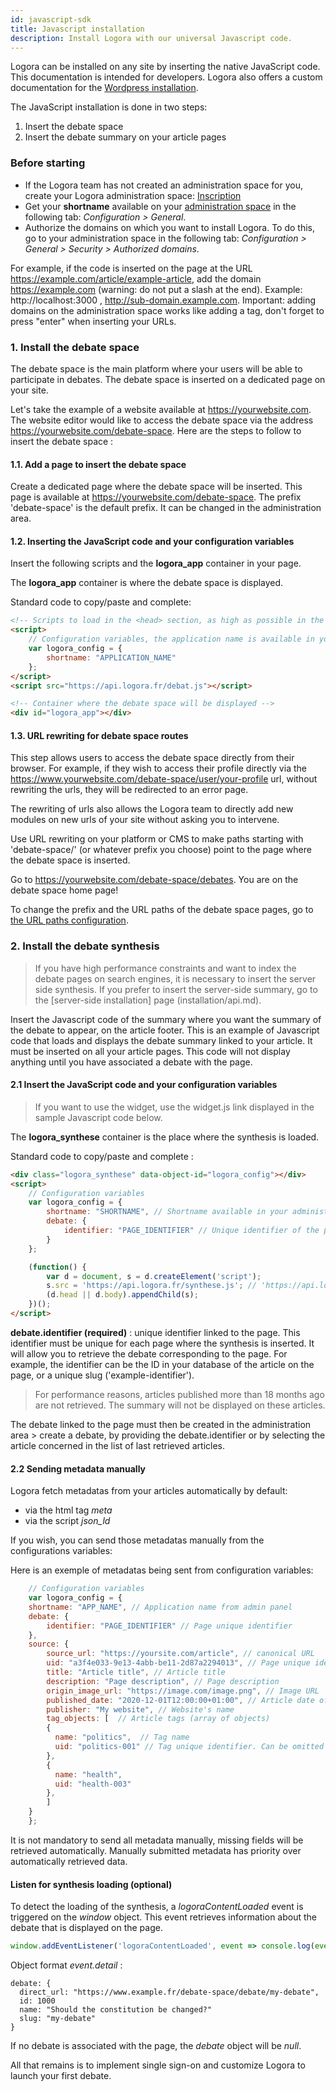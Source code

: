 ```yaml
---
id: javascript-sdk
title: Javascript installation
description: Install Logora with our universal Javascript code.
---
```


Logora can be installed on any site by inserting the native JavaScript code. This documentation is intended for developers. Logora also offers a custom documentation for the [Wordpress installation](installation/wordpress).

The JavaScript installation is done in two steps:
1. Insert the debate space
2. Insert the debate summary on your article pages
	 
### Before starting 

- If the Logora team has not created an administration space for you, create your Logora administration space: [Inscription](https://logora.fr/signup)
- Get your **shortname** available on your [administration space](https://admin.logora.fr) in the following tab: *Configuration > General*.
- Authorize the domains on which you want to install Logora. To do this, go to your administration space in the following tab: *Configuration > General > Security > Authorized domains*.

For example, if the code is inserted on the page at the URL https://example.com/article/example-article, add the domain https://example.com (warning: do not put a slash at the end). Example: http://localhost:3000 , http://sub-domain.example.com. Important: adding domains on the administration space works like adding a tag, don't forget to press "enter" when inserting your URLs.

### 1. Install the debate space

The debate space is the main platform where your users will be able to participate in debates. The debate space is inserted on a dedicated page on your site. 

Let's take the example of a website available at https://yourwebsite.com. The website editor would like to access the debate space via the address https://yourwebsite.com/debate-space. Here are the steps to follow to insert the debate space :

#### 1.1. Add a page to insert the debate space

Create a dedicated page where the debate space will be inserted. This page is available at https://yourwebsite.com/debate-space. The prefix 'debate-space' is the default prefix. It can be changed in the administration area.

#### 1.2. Inserting the JavaScript code and your configuration variables

Insert the following scripts and the **logora_app** container in your page. 

The **logora_app** container is where the debate space is displayed.

Standard code to copy/paste and complete: 

```html
<!-- Scripts to load in the <head> section, as high as possible in the page -->
<script>
    // Configuration variables, the application name is available in your administration panel
    var logora_config = {
        shortname: "APPLICATION_NAME"
    };
</script>
<script src="https://api.logora.fr/debat.js"></script>

<!-- Container where the debate space will be displayed -->
<div id="logora_app"></div>

```

#### 1.3. URL rewriting for debate space routes

This step allows users to access the debate space directly from their browser. 
For example, if they wish to access their profile directly via the https://www.yourwebsite.com/debate-space/user/your-profile url, without rewriting the urls, they will be redirected to an error page. 

The rewriting of urls also allows the Logora team to directly add new modules on new urls of your site without asking you to intervene. 

Use URL rewriting on your platform or CMS to make paths starting with 'debate-space/' (or whatever prefix you choose) point to the page where the debate space is inserted.

Go to https://yourwebsite.com/debate-space/debates. You are on the debate space home page!

To change the prefix and the URL paths of the debate space pages, go to [the URL paths configuration](configuration/routes.md).

### 2. Install the debate synthesis

> If you have high performance constraints and want to index the debate pages on search engines, it is necessary to insert the server side synthesis. If you prefer to insert the server-side summary, go to the [server-side installation] page (installation/api.md).

Insert the Javascript code of the summary where you want the summary of the debate to appear, on the article footer. This is an example of Javascript code that loads and displays the debate summary linked to your article. It must be inserted on all your article pages. This code will not display anything until you have associated a debate with the page.


#### 2.1 Insert the JavaScript code and your configuration variables

> If you want to use the widget, use the widget.js link displayed in the sample Javascript code below. 

The **logora_synthese** container is the place where the synthesis is loaded.

Standard code to copy/paste and complete :

```html
<div class="logora_synthese" data-object-id="logora_config"></div>
<script>
    // Configuration variables
    var logora_config = {
        shortname: "SHORTNAME", // Shortname available in your administration space
        debate: {
            identifier: "PAGE_IDENTIFIER" // Unique identifier of the page
        }
    };

    (function() {
        var d = document, s = d.createElement('script');
        s.src = 'https://api.logora.fr/synthese.js'; // 'https://api.logora.fr/widget.js' for the widget
        (d.head || d.body).appendChild(s);
    })();
</script>
```

**debate.identifier (required)** : unique identifier linked to the page. This identifier must be unique for each page where the synthesis is inserted. It will allow you to retrieve the debate corresponding to the page. For example, the identifier can be the ID in your database of the article on the page, or a unique slug ('example-identifier').

> For performance reasons, articles published more than 18 months ago are not retrieved. The summary will not be displayed on these articles.

The debate linked to the page must then be created in the administration area > create a debate, by providing the debate.identifier or by selecting the article concerned in the list of last retrieved articles. 

#### 2.2 Sending metadata manually

Logora fetch metadatas from your articles automatically by default:
- via the html tag _meta_
- via the script _json_ld_

If you wish, you can send those metadatas manually from the configurations variables:

Here is an exemple of metadatas being sent from configuration variables:

```javascript
    // Configuration variables
    var logora_config = {
	shortname: "APP_NAME", // Application name from admin panel
	debate: {
	    identifier: "PAGE_IDENTIFIER" // Page unique identifier
	},
	source: {
	    source_url: "https://yoursite.com/article", // canonical URL
	    uid: "a3f4e033-9e13-4abb-be11-2d87a2294013", // Page unique identifier
	    title: "Article title", // Article title
	    description: "Page description", // Page description
	    origin_image_url: "https://image.com/image.png", // Image URL
	    published_date: "2020-12-01T12:00:00+01:00", // Article date of publishing (format ISO_8601)
	    publisher: "My website", // Website's name
	    tag_objects: [  // Article tags (array of objects)
		{ 
		  name: "politics",  // Tag name
		  uid: "politics-001" // Tag unique identifier. Can be omitted if name is already unique
		}, 
		{ 
		  name: "health", 
		  uid: "health-003" 
		},
	    ]
	}
    };
```

It is not mandatory to send all metadata manually, missing fields will be retrieved automatically. Manually submitted metadata has priority over automatically retrieved data.

#### Listen for synthesis loading (optional)

To detect the loading of the synthesis, a _logoraContentLoaded_ event is triggered on the _window_ object.
This event retrieves information about the debate that is displayed on the page.

```javascript
window.addEventListener('logoraContentLoaded', event => console.log(event.detail));
```
Object format _event.detail_ :
```
debate: {
  direct_url: "https://www.example.fr/debate-space/debate/my-debate",
  id: 1000
  name: "Should the constitution be changed?"
  slug: "my-debate"
}
```
If no debate is associated with the page, the _debate_ object will be _null_.


All that remains is to implement single sign-on and customize Logora to launch your first debate. 
